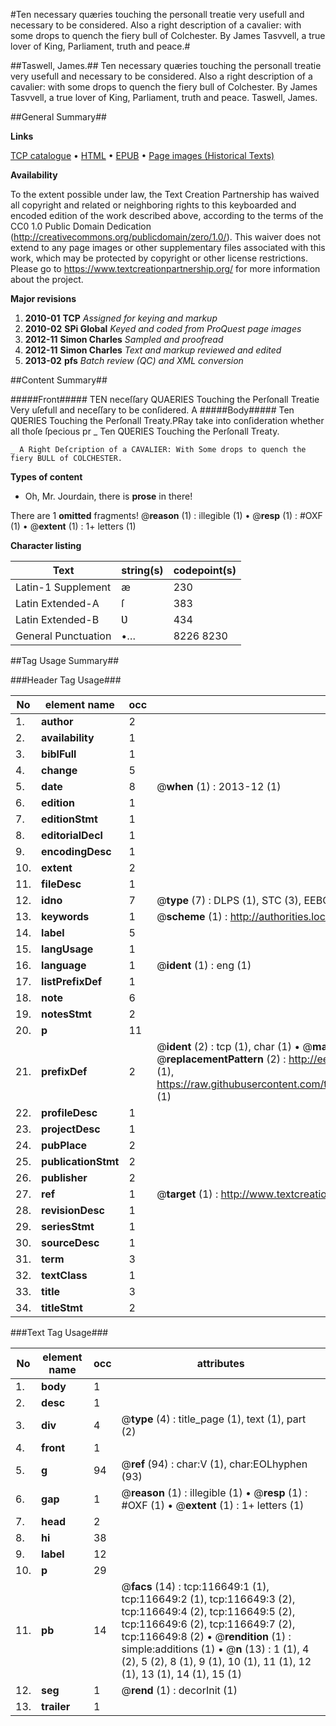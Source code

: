 #Ten necessary quæries touching the personall treatie very usefull and necessary to be considered. Also a right description of a cavalier: with some drops to quench the fiery bull of Colchester. By James Tasvvell, a true lover of King, Parliament, truth and peace.#

##Taswell, James.##
Ten necessary quæries touching the personall treatie very usefull and necessary to be considered. Also a right description of a cavalier: with some drops to quench the fiery bull of Colchester. By James Tasvvell, a true lover of King, Parliament, truth and peace.
Taswell, James.

##General Summary##

**Links**

[TCP catalogue](http://www.ota.ox.ac.uk/tcp/)  • 
[HTML](http://tei.it.ox.ac.uk/tcp/Texts-HTML/free/A94/A94711.html)  • 
[EPUB](http://tei.it.ox.ac.uk/tcp/Texts-EPUB/free/A94/A94711.epub) • 
[Page images (Historical Texts)](https://historicaltexts.jisc.ac.uk/eebo-99864420e)

**Availability**

To the extent possible under law, the Text Creation Partnership has waived all copyright and related or neighboring rights to this keyboarded and encoded edition of the work described above, according to the terms of the CC0 1.0 Public Domain Dedication (http://creativecommons.org/publicdomain/zero/1.0/). This waiver does not extend to any page images or other supplementary files associated with this work, which may be protected by copyright or other license restrictions. Please go to https://www.textcreationpartnership.org/ for more information about the project.

**Major revisions**

1. __2010-01__ __TCP__ *Assigned for keying and markup*
1. __2010-02__ __SPi Global__ *Keyed and coded from ProQuest page images*
1. __2012-11__ __Simon Charles__ *Sampled and proofread*
1. __2012-11__ __Simon Charles__ *Text and markup reviewed and edited*
1. __2013-02__ __pfs__ *Batch review (QC) and XML conversion*

##Content Summary##

#####Front#####
TEN neceſſary QUAERIES Touching the Perſonall Treatie Very uſefull and neceſſary to be conſidered. A
#####Body#####
Ten QƲERIES Touching the Perſonall Treaty.PRay take into conſideration whether all thoſe ſpecious pr
    _ Ten QƲERIES Touching the Perſonall Treaty.

    _ A Right Deſcription of a CAVALIER: With Some drops to quench the fiery BULL of COLCHESTER.

**Types of content**

  * Oh, Mr. Jourdain, there is **prose** in there!

There are 1 **omitted** fragments! 
 @__reason__ (1) : illegible (1)  •  @__resp__ (1) : #OXF (1)  •  @__extent__ (1) : 1+ letters (1)

**Character listing**


|Text|string(s)|codepoint(s)|
|---|---|---|
|Latin-1 Supplement|æ|230|
|Latin Extended-A|ſ|383|
|Latin Extended-B|Ʋ|434|
|General Punctuation|•…|8226 8230|

##Tag Usage Summary##

###Header Tag Usage###

|No|element name|occ|attributes|
|---|---|---|---|
|1.|__author__|2||
|2.|__availability__|1||
|3.|__biblFull__|1||
|4.|__change__|5||
|5.|__date__|8| @__when__ (1) : 2013-12 (1)|
|6.|__edition__|1||
|7.|__editionStmt__|1||
|8.|__editorialDecl__|1||
|9.|__encodingDesc__|1||
|10.|__extent__|2||
|11.|__fileDesc__|1||
|12.|__idno__|7| @__type__ (7) : DLPS (1), STC (3), EEBO-CITATION (1), PROQUEST (1), VID (1)|
|13.|__keywords__|1| @__scheme__ (1) : http://authorities.loc.gov/ (1)|
|14.|__label__|5||
|15.|__langUsage__|1||
|16.|__language__|1| @__ident__ (1) : eng (1)|
|17.|__listPrefixDef__|1||
|18.|__note__|6||
|19.|__notesStmt__|2||
|20.|__p__|11||
|21.|__prefixDef__|2| @__ident__ (2) : tcp (1), char (1)  •  @__matchPattern__ (2) : ([0-9\-]+):([0-9IVX]+) (1), (.+) (1)  •  @__replacementPattern__ (2) : http://eebo.chadwyck.com/downloadtiff?vid=$1&page=$2 (1), https://raw.githubusercontent.com/textcreationpartnership/Texts/master/tcpchars.xml#$1 (1)|
|22.|__profileDesc__|1||
|23.|__projectDesc__|1||
|24.|__pubPlace__|2||
|25.|__publicationStmt__|2||
|26.|__publisher__|2||
|27.|__ref__|1| @__target__ (1) : http://www.textcreationpartnership.org/docs/. (1)|
|28.|__revisionDesc__|1||
|29.|__seriesStmt__|1||
|30.|__sourceDesc__|1||
|31.|__term__|3||
|32.|__textClass__|1||
|33.|__title__|3||
|34.|__titleStmt__|2||


###Text Tag Usage###

|No|element name|occ|attributes|
|---|---|---|---|
|1.|__body__|1||
|2.|__desc__|1||
|3.|__div__|4| @__type__ (4) : title_page (1), text (1), part (2)|
|4.|__front__|1||
|5.|__g__|94| @__ref__ (94) : char:V (1), char:EOLhyphen (93)|
|6.|__gap__|1| @__reason__ (1) : illegible (1)  •  @__resp__ (1) : #OXF (1)  •  @__extent__ (1) : 1+ letters (1)|
|7.|__head__|2||
|8.|__hi__|38||
|9.|__label__|12||
|10.|__p__|29||
|11.|__pb__|14| @__facs__ (14) : tcp:116649:1 (1), tcp:116649:2 (1), tcp:116649:3 (2), tcp:116649:4 (2), tcp:116649:5 (2), tcp:116649:6 (2), tcp:116649:7 (2), tcp:116649:8 (2)  •  @__rendition__ (1) : simple:additions (1)  •  @__n__ (13) : 1 (1), 4 (2), 5 (2), 8 (1), 9 (1), 10 (1), 11 (1), 12 (1), 13 (1), 14 (1), 15 (1)|
|12.|__seg__|1| @__rend__ (1) : decorInit (1)|
|13.|__trailer__|1||
